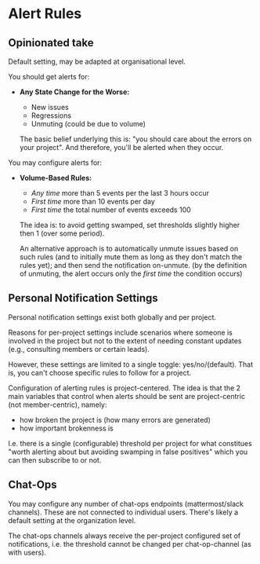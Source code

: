 # Alert Rules

## Opinionated take

Default setting, may be adapted at organisational level.

You should get alerts for:

* **Any State Change for the Worse:**
    - New issues
    - Regressions
    - Unmuting (could be due to volume)

    The basic belief underlying this is: "you should care about the errors on your project". And therefore, you'll be
    alerted when they occur.

You may configure alerts for:

* **Volume-Based Rules:**
    - _Any time_ more than 5 events per the last 3 hours occur
    - _First time_ more than 10 events per day
    - _First time_ the total number of events exceeds 100
    
    The idea is: to avoid getting swamped, set thresholds slightly higher then 1 (over some period).

    An alternative approach is to automatically unmute issues based on such rules (and to initially mute them as long as
    they don't match the rules yet); and then send the notification on-unmute. (by the definition of unmuting, the alert
    occurs only the _first time_ the condition occurs)

## Personal Notification Settings

Personal notification settings exist both globally and per project. 

Reasons for per-project settings include scenarios where someone is involved in the project but not to the extent of
needing constant updates (e.g., consulting members or certain leads). 

However, these settings are limited to a single toggle: yes/no/(default). That is, you can't choose specific rules to
follow for a project.

Configuration of alerting rules is project-centered. The idea is that the 2 main variables that control when alerts
should be sent are project-centric (not member-centric), namely:

* how broken the project is (how many errors are generated)
* how important brokenness is

I.e. there is a single (configurable) threshold per project for what constitues "worth alerting about but avoiding
swamping in false positives" which you can then subscribe to or not.

## Chat-Ops

You may configure any number of chat-ops endpoints (mattermost/slack channels). These are not connected to individual
users. There's likely a default setting at the organization level.

The chat-ops channels always receive the per-project configured set of notifications, i.e. the threshold cannot be
changed per chat-op-channel (as with users).

